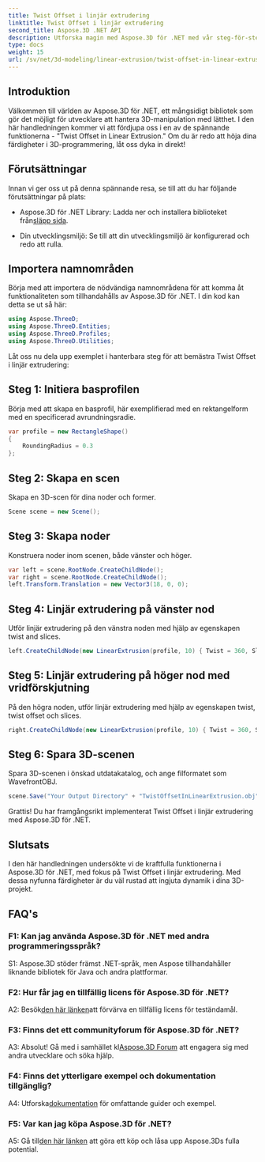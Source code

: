 ```yaml
---
title: Twist Offset i linjär extrudering
linktitle: Twist Offset i linjär extrudering
second_title: Aspose.3D .NET API
description: Utforska magin med Aspose.3D för .NET med vår steg-för-steg-guide om Twist Offset i linjär extrudering. Lyft dina 3D-projekt utan ansträngning.
type: docs
weight: 15
url: /sv/net/3d-modeling/linear-extrusion/twist-offset-in-linear-extrusion/
---
```

## Introduktion

Välkommen till världen av Aspose.3D för .NET, ett mångsidigt bibliotek som gör det möjligt för utvecklare att hantera 3D-manipulation med lätthet. I den här handledningen kommer vi att fördjupa oss i en av de spännande funktionerna - "Twist Offset in Linear Extrusion." Om du är redo att höja dina färdigheter i 3D-programmering, låt oss dyka in direkt!

## Förutsättningar

Innan vi ger oss ut på denna spännande resa, se till att du har följande förutsättningar på plats:

-  Aspose.3D för .NET Library: Ladda ner och installera biblioteket från[släpp sida](https://releases.aspose.com/3d/net/).

- Din utvecklingsmiljö: Se till att din utvecklingsmiljö är konfigurerad och redo att rulla.

## Importera namnområden

Börja med att importera de nödvändiga namnområdena för att komma åt funktionaliteten som tillhandahålls av Aspose.3D för .NET. I din kod kan detta se ut så här:

```csharp
using Aspose.ThreeD;
using Aspose.ThreeD.Entities;
using Aspose.ThreeD.Profiles;
using Aspose.ThreeD.Utilities;
```

Låt oss nu dela upp exemplet i hanterbara steg för att bemästra Twist Offset i linjär extrudering:

## Steg 1: Initiera basprofilen

Börja med att skapa en basprofil, här exemplifierad med en rektangelform med en specificerad avrundningsradie.

```csharp
var profile = new RectangleShape()
{
    RoundingRadius = 0.3
};
```

## Steg 2: Skapa en scen

Skapa en 3D-scen för dina noder och former.

```csharp
Scene scene = new Scene();
```

## Steg 3: Skapa noder

Konstruera noder inom scenen, både vänster och höger.

```csharp
var left = scene.RootNode.CreateChildNode();
var right = scene.RootNode.CreateChildNode();
left.Transform.Translation = new Vector3(18, 0, 0);
```

## Steg 4: Linjär extrudering på vänster nod

Utför linjär extrudering på den vänstra noden med hjälp av egenskapen twist and slices.

```csharp
left.CreateChildNode(new LinearExtrusion(profile, 10) { Twist = 360, Slices = 100 });
```

## Steg 5: Linjär extrudering på höger nod med vridförskjutning

På den högra noden, utför linjär extrudering med hjälp av egenskapen twist, twist offset och slices.

```csharp
right.CreateChildNode(new LinearExtrusion(profile, 10) { Twist = 360, Slices = 100, TwistOffset = new Vector3(3, 0, 0) });
```

## Steg 6: Spara 3D-scenen

Spara 3D-scenen i önskad utdatakatalog, och ange filformatet som WavefrontOBJ.

```csharp
scene.Save("Your Output Directory" + "TwistOffsetInLinearExtrusion.obj", FileFormat.WavefrontOBJ);
```

Grattis! Du har framgångsrikt implementerat Twist Offset i linjär extrudering med Aspose.3D för .NET.

## Slutsats

I den här handledningen undersökte vi de kraftfulla funktionerna i Aspose.3D för .NET, med fokus på Twist Offset i linjär extrudering. Med dessa nyfunna färdigheter är du väl rustad att ingjuta dynamik i dina 3D-projekt.

## FAQ's

### F1: Kan jag använda Aspose.3D för .NET med andra programmeringsspråk?

S1: Aspose.3D stöder främst .NET-språk, men Aspose tillhandahåller liknande bibliotek för Java och andra plattformar.

### F2: Hur får jag en tillfällig licens för Aspose.3D för .NET?

 A2: Besök[den här länken](https://purchase.aspose.com/temporary-license/)att förvärva en tillfällig licens för teständamål.

### F3: Finns det ett communityforum för Aspose.3D för .NET?

 A3: Absolut! Gå med i samhället kl[Aspose.3D Forum](https://forum.aspose.com/c/3d/18) att engagera sig med andra utvecklare och söka hjälp.

### F4: Finns det ytterligare exempel och dokumentation tillgänglig?

 A4: Utforska[dokumentation](https://reference.aspose.com/3d/net/) för omfattande guider och exempel.

### F5: Var kan jag köpa Aspose.3D för .NET?

 A5: Gå till[den här länken](https://purchase.aspose.com/buy) att göra ett köp och låsa upp Aspose.3Ds fulla potential.